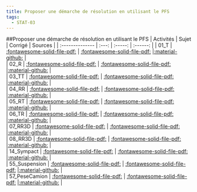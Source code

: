 ```yaml
---
title: Proposer une démarche de résolution en utilisant le PFS 
tags:
  - STAT-03
---
```

[comment]: <> (Généré automatiquement par make_all_activites.py, creation_fichiers_activites)

##Proposer une démarche de résolution en utilisant le PFS 
| Activités | Sujet | Corrigé | Sources  | 
| :-------------- | :---: | :-----: | :------: | 
| 01_T | [:fontawesome-solid-file-pdf:](https://xpessoles-cpge.fr/pdf/STAT-03_01_T_Sujet.pdf) | [:fontawesome-solid-file-pdf:](https://xpessoles-cpge.fr/pdf/STAT-03_01_T_Sujet.pdf) |[:material-github:](https://github.com/xpessoles/PSI_ExercicesCompetences/tree/main/_T) |  
| 02_R | [:fontawesome-solid-file-pdf:](https://xpessoles-cpge.fr/pdf/STAT-03_02_R_Sujet.pdf) | [:fontawesome-solid-file-pdf:](https://xpessoles-cpge.fr/pdf/STAT-03_02_R_Sujet.pdf) |[:material-github:](https://github.com/xpessoles/PSI_ExercicesCompetences/tree/main/_R) |  
| 03_TT | [:fontawesome-solid-file-pdf:](https://xpessoles-cpge.fr/pdf/STAT-03_03_TT_Sujet.pdf) | [:fontawesome-solid-file-pdf:](https://xpessoles-cpge.fr/pdf/STAT-03_03_TT_Sujet.pdf) |[:material-github:](https://github.com/xpessoles/PSI_ExercicesCompetences/tree/main/_TT) |  
| 04_RR | [:fontawesome-solid-file-pdf:](https://xpessoles-cpge.fr/pdf/STAT-03_04_RR_Sujet.pdf) | [:fontawesome-solid-file-pdf:](https://xpessoles-cpge.fr/pdf/STAT-03_04_RR_Sujet.pdf) |[:material-github:](https://github.com/xpessoles/PSI_ExercicesCompetences/tree/main/_RR) |  
| 05_RT | [:fontawesome-solid-file-pdf:](https://xpessoles-cpge.fr/pdf/STAT-03_05_RT_Sujet.pdf) | [:fontawesome-solid-file-pdf:](https://xpessoles-cpge.fr/pdf/STAT-03_05_RT_Sujet.pdf) |[:material-github:](https://github.com/xpessoles/PSI_ExercicesCompetences/tree/main/_RT) |  
| 06_TR | [:fontawesome-solid-file-pdf:](https://xpessoles-cpge.fr/pdf/STAT-03_06_TR_Sujet.pdf) | [:fontawesome-solid-file-pdf:](https://xpessoles-cpge.fr/pdf/STAT-03_06_TR_Sujet.pdf) |[:material-github:](https://github.com/xpessoles/PSI_ExercicesCompetences/tree/main/_TR) |  
| 07_RR3D | [:fontawesome-solid-file-pdf:](https://xpessoles-cpge.fr/pdf/STAT-03_07_RR3D_Sujet.pdf) | [:fontawesome-solid-file-pdf:](https://xpessoles-cpge.fr/pdf/STAT-03_07_RR3D_Sujet.pdf) |[:material-github:](https://github.com/xpessoles/PSI_ExercicesCompetences/tree/main/_RR3D) |  
| 08_RR3D | [:fontawesome-solid-file-pdf:](https://xpessoles-cpge.fr/pdf/STAT-03_08_RR3D_Sujet.pdf) | [:fontawesome-solid-file-pdf:](https://xpessoles-cpge.fr/pdf/STAT-03_08_RR3D_Sujet.pdf) |[:material-github:](https://github.com/xpessoles/PSI_ExercicesCompetences/tree/main/_RR3D) |  
| 14_Sympact | [:fontawesome-solid-file-pdf:](https://xpessoles-cpge.fr/pdf/STAT-03_14_Sympact_Sujet.pdf) | [:fontawesome-solid-file-pdf:](https://xpessoles-cpge.fr/pdf/STAT-03_14_Sympact_Sujet.pdf) |[:material-github:](https://github.com/xpessoles/PSI_ExercicesCompetences/tree/main/_Sympact) |  
| 55_Suspension | [:fontawesome-solid-file-pdf:](https://xpessoles-cpge.fr/pdf/STAT-03_55_Suspension_Sujet.pdf) | [:fontawesome-solid-file-pdf:](https://xpessoles-cpge.fr/pdf/STAT-03_55_Suspension_Sujet.pdf) |[:material-github:](https://github.com/xpessoles/PSI_ExercicesCompetences/tree/main/_Suspension) |  
| 57_PeseCamion | [:fontawesome-solid-file-pdf:](https://xpessoles-cpge.fr/pdf/STAT-03_57_PeseCamion_Sujet.pdf) | [:fontawesome-solid-file-pdf:](https://xpessoles-cpge.fr/pdf/STAT-03_57_PeseCamion_Sujet.pdf) |[:material-github:](https://github.com/xpessoles/PSI_ExercicesCompetences/tree/main/_PeseCamion) |  

